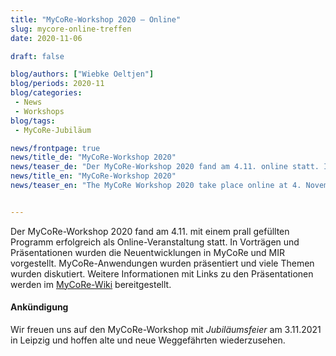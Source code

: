 ```yaml
---
title: "MyCoRe-Workshop 2020 — Online"
slug: mycore-online-treffen
date: 2020-11-06

draft: false

blog/authors: ["Wiebke Oeltjen"]
blog/periods: 2020-11
blog/categories:
 - News
 - Workshops
blog/tags:
 - MyCoRe-Jubiläum

news/frontpage: true
news/title_de: "MyCoRe-Workshop 2020"
news/teaser_de: "Der MyCoRe-Workshop 2020 fand am 4.11. online statt. In Vorträgen und Präsentationen wurde Neues in MyCoRe und MIR vorgestellt."
news/title_en: "MyCoRe-Workshop 2020"
news/teaser_en: "The MyCoRe Workshop 2020 take place online at 4. November 2020. New developement in MyCoRe and MIR were presented."


---
```


Der MyCoRe-Workshop 2020 fand am 4.11. mit einem prall gefüllten Programm erfolgreich als Online-Veranstaltung statt. In Vorträgen und Präsentationen wurden die Neuentwicklungen in MyCoRe und MIR vorgestellt. MyCoRe-Anwendungen wurden präsentiert und viele Themen wurden diskutiert. Weitere Informationen mit Links zu den Präsentationen werden im [MyCoRe-Wiki](https://cmswiki.rrz.uni-hamburg.de/hummel/MyCoRe/Organisation/NovemberTreffen20) bereitgestellt. 


<h4>Ankündigung</h4>
<p>
Wir freuen uns auf den MyCoRe-Workshop mit <em>Jubiläumsfeier</em> am 3.11.2021 in Leipzig und hoffen alte und neue Weggefährten wiederzusehen. </p>